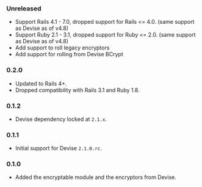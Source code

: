 ### Unreleased

* Support Rails 4.1 - 7.0, dropped support for Rails <= 4.0. (same support as Devise as of v4.8)
* Support Ruby 2.1 - 3.1, dropped support for Ruby <= 2.0. (same support as Devise as of v4.8)
* Add support to roll legacy encryptors
* Add support for rolling from Devise BCrypt

### 0.2.0

* Updated to Rails 4+.
* Dropped compatibility with Rails 3.1 and Ruby 1.8.

### 0.1.2

* Devise dependency locked at `2.1.x`.

### 0.1.1

*  Initial support for Devise `2.1.0.rc`.

### 0.1.0

* Added the encryptable module and the encryptors from Devise.
